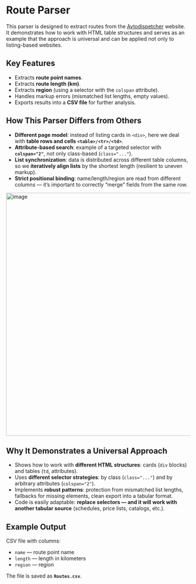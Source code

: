 # Route Parser

This parser is designed to extract routes from the [Avtodispetcher](https://www.avtodispetcher.ru) website.  
It demonstrates how to work with HTML table structures and serves as an example that the approach is universal and can be applied not only to listing-based websites.

## Key Features
- Extracts **route point names**.  
- Extracts **route length (km)**.  
- Extracts **region** (using a selector with the `colspan` attribute).  
- Handles markup errors (mismatched list lengths, empty values).  
- Exports results into a **CSV file** for further analysis.  

## How This Parser Differs from Others
- **Different page model**: instead of listing cards in `<div>`, here we deal with **table rows and cells `<table>/<tr>/<td>`**.  
- **Attribute-based search**: example of a targeted selector with **`colspan="2"`**, not only class-based (`class="..."`).  
- **List synchronization**: data is distributed across different table columns, so we **iteratively align lists** by the shortest length (resilient to uneven markup).  
- **Strict positional binding**: name/length/region are read from different columns — it’s important to correctly “merge” fields from the same row.  

<img width="869" height="665" alt="image" src="https://github.com/user-attachments/assets/649f508a-47b2-4400-ba54-367240cbb621" />

## Why It Demonstrates a Universal Approach
- Shows how to work with **different HTML structures**: cards (`div` blocks) and tables (`td`, attributes).  
- Uses **different selector strategies**: by class (`class="..."`) and by arbitrary attributes (`colspan="2"`).  
- Implements **robust patterns**: protection from mismatched list lengths, fallbacks for missing elements, clean export into a tabular format.  
- Code is easily adaptable: **replace selectors — and it will work with another tabular source** (schedules, price lists, catalogs, etc.).  

## Example Output
CSV file with columns:  
- `name` — route point name  
- `length` — length in kilometers  
- `region` — region  

The file is saved as **`Routes.csv`**.   
